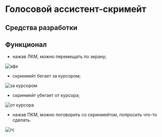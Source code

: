 # Голосовой ассистент-скримейт

## Средства разработки

## Функционал

- нажав ЛКМ, можно перемещать по экрану;

![афк](https://github.com/user-attachments/assets/f4b8ff5d-e58e-474b-880e-b492b5c3dda8)

- скринмейт бегает за курсором;

![за курсором](https://github.com/user-attachments/assets/2d752681-ce6e-43f3-8fa8-710724fff9d9)

- скринмейт убегает от курсора;

![от курсора](https://github.com/user-attachments/assets/8bc62d7a-c855-464f-acd6-39c18dafde8f)

- нажав ПКМ, можно поговорить со скринмейтом, попросить что-то сделать.

![гс](https://github.com/user-attachments/assets/54b6fa87-ce23-4f25-88ff-e105e50b3f13)

